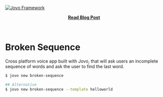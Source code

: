 [![Jovo Framework](https://www.jovo.tech/img/github-logo.png)](https://www.jovo.tech)

<p align="center">
<a href="https://www.jovo.tech/framework/docs/"><strong>Read Blog Post</strong></a></p>
<br/>

# Broken Sequence

Cross platform voice app built with Jovo, that will ask users an incomplete sequence of words and ask the user to find the last word.

```sh
$ jovo new broken-sequence

## Alternative
$ jovo new broken-sequence --template helloworld
```

